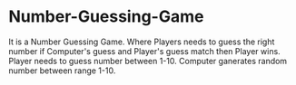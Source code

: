 # Number-Guessing-Game

It is a Number Guessing Game. Where Players needs to guess the right number if Computer's guess and Player's guess match then Player wins.
Player needs to guess number between 1-10. Computer ganerates random number between range 1-10.
